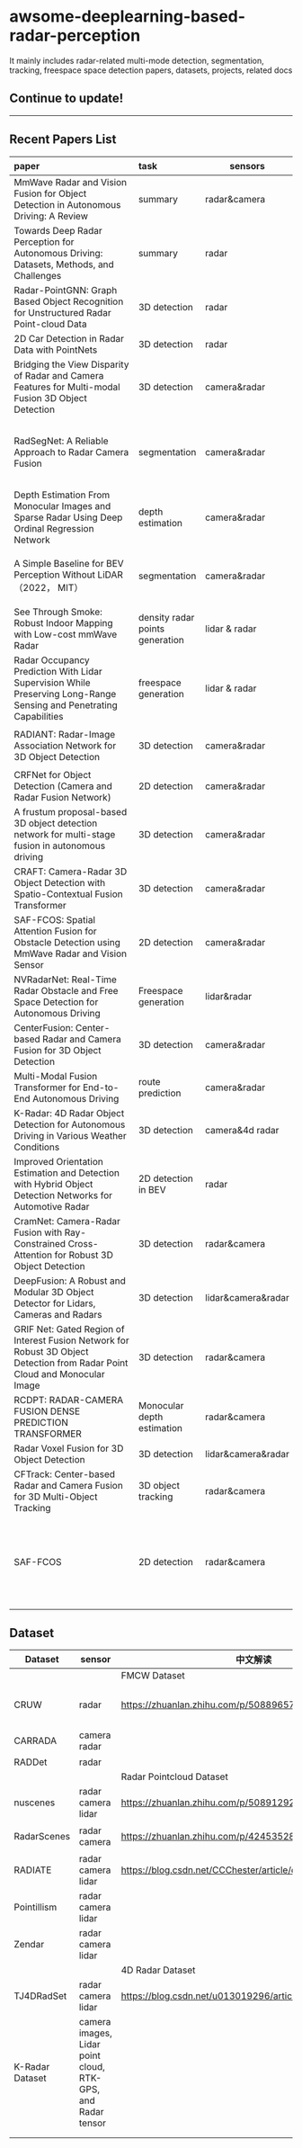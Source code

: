 # awsome-deeplearning-based-radar-perception
It mainly includes radar-related multi-mode detection, segmentation, tracking, freespace space detection papers, datasets, projects, related docs

## Continue to update!

---

## Recent Papers List

| <span style="white-space:nowrap;">paper&emsp;&emsp;&emsp;&emsp;&emsp;&emsp;&emsp;&emsp;&emsp;&emsp;</span> | task| sensors| <span style="white-space:nowrap;">github link&emsp;&emsp;&emsp;&emsp;&emsp;</span>| 中文解读 | remarks|
| :----------------------------------------------------------- | :------------------------------ | ------------------ | :----------------------------------------------- | ------------------------------------------------------------ | :----------------------------------------------------------- |
| MmWave Radar and Vision Fusion for Object Detection in Autonomous Driving: A Review | summary                         | radar&camera       |                                                  |                                                              | 自动驾驶中radar相关的多传感器融合summary                     |
| Towards Deep Radar Perception for Autonomous Driving: Datasets, Methods, and Challenges | summary                         | radar              |                                                  |                                                              | 面向自动驾驶的深度雷达感知:数据集、方法和挑战summary         |
| Radar-PointGNN: Graph Based Object Recognition for Unstructured Radar Point-cloud Data | 3D detection                    | radar              |                                                  | https://zhuanlan.zhihu.com/p/549641548                       | 基于GNN                                                      |
| 2D Car Detection in Radar Data with PointNets                | 3D detection                    | radar              |                                                  | https://zhuanlan.zhihu.com/p/568160922                       | 改进PointNets                                                |
| Bridging the View Disparity of Radar and Camera Features for Multi-modal Fusion 3D Object Detection | 3D detection                    | camera&radar       |                                                  | https://zhuanlan.zhihu.com/p/568160922                       | 利用conv-lstm融合多帧radar<br />LSS方式完成FOV-BEV特征转换   |
| RadSegNet: A Reliable Approach to Radar Camera Fusion        | segmentation                    | camera&radar       |                                                  | https://zhuanlan.zhihu.com/p/568160922                       | RADIATE数据集<br />人工生成雨雪雾数据集增强<br />点云语义segmentation渲染 |
| Depth Estimation From Monocular Images and Sparse Radar Using Deep Ordinal Regression Network | depth estimation                | camera&radar       | https://github.com/lochenchou/DORN_radar         | https://zhuanlan.zhihu.com/p/568160922                       | 序数回归，改进自DORN                                         |
| A Simple Baseline for BEV Perception Without LiDAR（2022， MIT） | segmentation                    | camera&radar       | https://github.com/aharley/simple_bev            | https://zhuanlan.zhihu.com/p/568160922                       | 基于nuscenes对radar数据做了丰富的消融实验<br />以BEVFormer的方式完成图像FOV-BEV的投影 |
| See Through Smoke: Robust Indoor Mapping with Low-cost mmWave Radar | density radar points generation | lidar & radar      |                                                  | https://zhuanlan.zhihu.com/p/568160922                       |                                                              |
| Radar Occupancy Prediction With Lidar Supervision While Preserving Long-Range Sensing and Penetrating Capabilities | freespace generation            | lidar & radar      |                                                  | https://zhuanlan.zhihu.com/p/568160922                       | Lidar监督radar生成密集occupy freespace                       |
| RADIANT: Radar-Image Association Network for 3D Object Detection | 3D detection                    | camera&radar       | https://github.com/longyunf/radiant              | https://zhuanlan.zhihu.com/p/597739906                       | 一种全新的毫米波雷达图像关联网络用于3D目标检测               |
| CRFNet for Object Detection (Camera and Radar Fusion Network) | 2D detection                    | camera&radar       | https://github.com/nacayu/CRFNet_Tensorflow2.4.1 | https://zhuanlan.zhihu.com/p/112578232                       | 基于YOLOV3<br />RV特征融合的经典网络                         |
| A frustum proposal-based 3D object detection network for multi-stage fusion in autonomous driving | 3D detection                    | camera&radar       | https://github.com/brandesjj/centerfusionpp      | https://zhuanlan.zhihu.com/p/603398636                       | 基于centerfusion改进的下一代毫米波雷达与视觉融合方案         |
| CRAFT: Camera-Radar 3D Object Detection with Spatio-Contextual Fusion Transformer | 3D detection                    | camera&radar       |                                                  | https://zhuanlan.zhihu.com/p/581055339                       | 一种基于空间-语义信息互补的毫米波雷达与相机融合3D detection方法 |
| SAF-FCOS: Spatial Attention Fusion for Obstacle Detection using MmWave Radar and Vision Sensor | 2D detection                    | camera&radar       | https://github.com/Singingkettle/SAF-FCOS        | 即将更新                                                     | 基于FCOS                                                     |
| NVRadarNet: Real-Time Radar Obstacle and Free Space Detection for Autonomous Driving | Freespace generation            | lidar&radar        |                                                  | https://zhuanlan.zhihu.com/p/575385783                       | 实时(1.5ms)BEV多任务                                         |
| CenterFusion: Center-based Radar and Camera Fusion for 3D Object Detection | 3D detection                    | camera&radar       | https://github.com/mrnabati/CenterFusion         | https://zhuanlan.zhihu.com/p/508905129                       | 基于CenterNet                                                |
| Multi-Modal Fusion Transformer for End-to-End Autonomous Driving | route prediction                | camera&radar       | https://github.com/autonomousvision/transfuser   | https://zhuanlan.zhihu.com/p/508898376                       | 基于transformer <br />语义信息注意力关联                     |
| K-Radar: 4D Radar Object Detection for Autonomous Driving in Various Weather Conditions | 3D detection                    | camera&4d radar    | https://github.com/kaist-avelab/k-radar          | 即将更新                                                     | 4D雷达                                                       |
| Improved Orientation Estimation and Detection with Hybrid Object Detection Networks for Automotive Radar | 2D detection in BEV             | radar              |                                                  | 即将更新                                                     | 结合基于网格和基于点的处理方法                               |
| CramNet: Camera-Radar Fusion with Ray-Constrained Cross-Attention for Robust 3D Object Detection | 3D detection                    | radar&camera       |                                                  | 即将更新                                                     | 射线约束交叉注意机制 <br />考虑传感器短时间失灵              |
| DeepFusion: A Robust and Modular 3D Object Detector for Lidars, Cameras and Radars | 3D detection                    | lidar&camera&radar |                                                  | https://zhuanlan.zhihu.com/p/578655032                       | 特征提取模块化设计 <br />每个传感器模块设计auxiliary loss    |
| GRIF Net: Gated Region of Interest Fusion Network for Robust 3D Object Detection from Radar Point Cloud and Monocular Image | 3D detection                    | radar&camera       |                                                  | 即将更新                                                     | 设置模态融合阈值，自适应地选择较优输入，调节最终贡献 <br />二阶段检测 |
| RCDPT: RADAR-CAMERA FUSION DENSE PREDICTION TRANSFORMER      | Monocular depth estimation      | radar&camera       |                                                  | 即将更新                                                     |                                                              |
| Radar Voxel Fusion for 3D Object Detection                   | 3D detection                    | lidar&camera&radar |                                                  | 即将更新                                                     |                                                              |
| CFTrack: Center-based Radar and Camera Fusion for 3D Multi-Object Tracking | 3D object tracking              | radar&camera       |                                                  | 即将更新                                                     | end-to-end跟踪方法<br />基于centerfusion                     |
| SAF-FCOS                                                     | 2D detection                    | radar&camera       | https://github.com/Singingkettle/SAF-FCOS        | [链接](https://blog.csdn.net/weixin_43253464/article/details/124376444#:~:text=Shuo%E7%AD%89%E4%BA%BA,%E6%8F%90%E5%87%BA%E4%B8%80%E7%A7%8D%E5%9F%BA%E4%BA%8E%E6%B3%A8%E6%84%8F%E5%8A%9B%E7%9A%84%E8%9E%8D%E5%90%88%E6%A3%80%E6%B5%8B%E6%96%B9%E5%BC%8F-%20SAF-FCOS%EF%BC%9A%E5%85%B6%E5%B0%86%E9%9B%B7%E8%BE%BE%E7%82%B9%E4%BA%91%E5%9B%BE%E9%80%9A%E8%BF%87%E5%8D%B7%E7%A7%AF%E6%BB%A4%E6%B3%A2%E5%90%8E%EF%BC%8C%E5%B0%86%E5%85%B6%E8%BD%AC%E5%8C%96%E4%B8%BA%E9%98%88%E5%80%BC%E6%9D%A5%E5%A2%9E%E5%BC%BA%E7%82%B9%E4%BA%91%E5%AF%B9%E5%BA%94%E7%9A%84RGB%E4%BF%A1%E6%81%AF%E5%AE%9E%E7%8E%B0%E8%9E%8D%E5%90%88%E3%80%82) | early-fusion<br />点云增强对应的RGB区域阈值<br />对ADD,MULTILY,CONCATE多种融合方式进行消融实验 |

## Dataset

| Dataset| sensor                                                | 中文解读                                                    | link                                                     | remarks                               |
| --------------- | ----------------------------------------------------------- | ---------------------------------------------------------- | ------------------------------------------------------------ | ------------------------------------------ |
|                 |                                                             | FMCW Dataset                                               |                                                              |                                            |
| CRUW            | radar                                                       | https://zhuanlan.zhihu.com/p/508896576                     | https://www.cruwdataset.org/                                 | 原始数据的自动驾驶数据集<br />支持tracking |
| CARRADA         | camera radar                                                |                                                            | https://github.com/valeoai/carrada_dataset                   | 支持tracking,segmentation                  |
| RADDet          | radar                                                       |                                                            | https://github.com/ZhangAoCanada/RADDet#Dataset              |                                            |
|                 |                                                             | Radar Pointcloud Dataset                                   |                                                              |                                            |
| nuscenes        | radar camera lidar                                          | https://zhuanlan.zhihu.com/p/508912923                     |                                                              |                                            |
| RadarScenes     | radar camera                                                | https://zhuanlan.zhihu.com/p/424535286                     | https://radar-scenes.com/                                    | 提供point-wise点级别细粒度的标注           |
| RADIATE         | radar camera lidar                                          | https://blog.csdn.net/CCChester/article/details/127565100  | http://pro.hw.ac.uk/radiate/                                 | 支持tracking                               |
| Pointillism     | radar camera lidar                                          |                                                            | https://github.com/Kshitizbansal/pointillism-multi-radar-data |                                            |
| Zendar          | radar camera lidar                                          |                                                            | https://storage.googleapis.com/www.archive.zendar.io/dataset.html | 支持tracking                               |
|                 |                                                             | 4D Radar Dataset                                           |                                                              |                                            |
| TJ4DRadSet      | radar camera lidar                                          | https://blog.csdn.net/u013019296/article/details/127219137 | https://github.com/TJRadarLab/TJ4DRadSet                     | 支持tracking                               |
| K-Radar Dataset | camera images, Lidar point cloud, RTK-GPS, and Radar tensor |                                                            | https://github.com/kaist-avelab/K-Radar                      |                                            |
|                 |                                                             |                                                            |                                                              |                                            |
|                 |                                                             |                                                            |                                                              |                                            |

